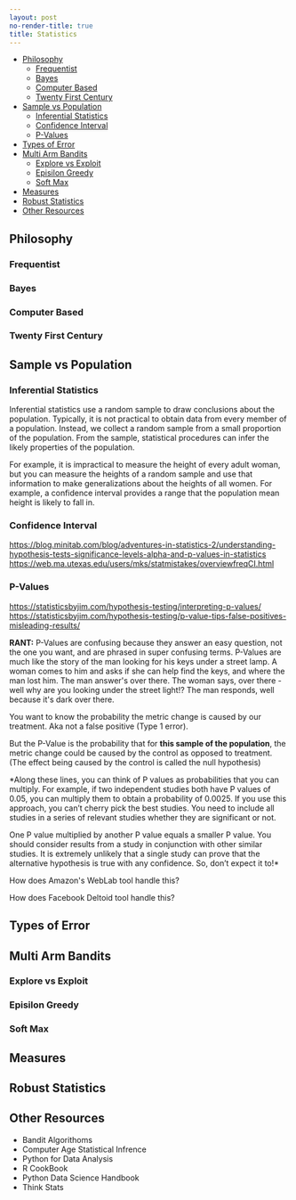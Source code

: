 ```yaml
---
layout: post
no-render-title: true
title: Statistics
---
```


<!-- prettier-ignore-start -->
<!-- vim-markdown-toc GFM -->

- [Philosophy](#philosophy)
    - [Frequentist](#frequentist)
    - [Bayes](#bayes)
    - [Computer Based](#computer-based)
    - [Twenty First Century](#twenty-first-century)
- [Sample vs Population](#sample-vs-population)
    - [Inferential Statistics](#inferential-statistics)
    - [Confidence Interval](#confidence-interval)
    - [P-Values](#p-values)
- [Types of Error](#types-of-error)
- [Multi Arm Bandits](#multi-arm-bandits)
    - [Explore vs Exploit](#explore-vs-exploit)
    - [Episilon Greedy](#episilon-greedy)
    - [Soft Max](#soft-max)
- [Measures](#measures)
- [Robust Statistics](#robust-statistics)
- [Other Resources](#other-resources)

<!-- vim-markdown-toc -->
<!-- prettier-ignore-end -->

## Philosophy

### Frequentist

### Bayes

### Computer Based

### Twenty First Century

## Sample vs Population

### Inferential Statistics

Inferential statistics use a random sample to draw conclusions about the population. Typically, it is not practical to obtain data from every member of a population. Instead, we collect a random sample from a small proportion of the population. From the sample, statistical procedures can infer the likely properties of the population.

For example, it is impractical to measure the height of every adult woman, but you can measure the heights of a random sample and use that information to make generalizations about the heights of all women. For example, a confidence interval provides a range that the population mean height is likely to fall in.

### Confidence Interval

https://blog.minitab.com/blog/adventures-in-statistics-2/understanding-hypothesis-tests-significance-levels-alpha-and-p-values-in-statistics
https://web.ma.utexas.edu/users/mks/statmistakes/overviewfreqCI.html

### P-Values

https://statisticsbyjim.com/hypothesis-testing/interpreting-p-values/
https://statisticsbyjim.com/hypothesis-testing/p-value-tips-false-positives-misleading-results/

**RANT:** P-Values are confusing because they answer an easy question, not the one you want, and are phrased in super confusing terms. P-Values are much like the story of the man looking for his keys under a street lamp. A woman comes to him and asks if she can help find the keys, and where the man lost him. The man answer's over there. The woman says, over there - well why are you looking under the street light!? The man responds, well because it's dark over there.

You want to know the probability the metric change is caused by our treatment. Aka not a false positive (Type 1 error).

But the P-Value is the probability that for **this sample of the population**, the metric change could be caused by the control as opposed to treatment. (The effect being caused by the control is called the null hypothesis)

\*Along these lines, you can think of P values as probabilities that you can multiply. For example, if two independent studies both have P values of 0.05, you can multiply them to obtain a probability of 0.0025. If you use this approach, you can’t cherry pick the best studies. You need to include all studies in a series of relevant studies whether they are significant or not.

One P value multiplied by another P value equals a smaller P value.
You should consider results from a study in conjunction with other similar studies. It is extremely unlikely that a single study can prove that the alternative hypothesis is true with any confidence. So, don’t expect it to!\*

How does Amazon's WebLab tool handle this?

How does Facebook Deltoid tool handle this?

## Types of Error

## Multi Arm Bandits

### Explore vs Exploit

### Episilon Greedy

### Soft Max

## Measures

## Robust Statistics

## Other Resources

- Bandit Algorithoms
- Computer Age Statistical Infrence
- Python for Data Analysis
- R CookBook
- Python Data Science Handbook
- Think Stats
